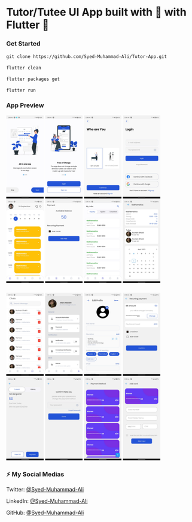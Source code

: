 #  Tutor/Tutee UI App  built with 💙 with Flutter 🎯
### Get Started

```shell
git clone https://github.com/Syed-Muhammad-Ali/Tutor-App.git
```
```shell
flutter clean
```
```shell
flutter packages get
```
```shell
flutter run
```

### App Preview


 <img src="https://github.com/Syed-Muhammad-Ali/Tutor-App/blob/main/Screenshot/pic%201.jpeg" width="100">  <img src="https://github.com/Syed-Muhammad-Ali/Tutor-App/blob/main/Screenshot/pic%202.jpeg" width="100"> <img src="https://github.com/Syed-Muhammad-Ali/Tutor-App/blob/main/Screenshot/pic%203.jpeg" width="100">  <img src="https://github.com/Syed-Muhammad-Ali/Tutor-App/blob/main/Screenshot/pic%204.jpeg" width="100">   <img src="https://github.com/Syed-Muhammad-Ali/Tutor-App/blob/main/Screenshot/pic%205.jpeg" width="100">
 <img src="https://github.com/Syed-Muhammad-Ali/Tutor-App/blob/main/Screenshot/pic%206.jpeg" width="100"> <img src="https://github.com/Syed-Muhammad-Ali/Tutor-App/blob/main/Screenshot/pic%207.jpeg" width="100"> <img src="https://github.com/Syed-Muhammad-Ali/Tutor-App/blob/main/Screenshot/pic%208.jpeg" width="100">

###
  <img src="https://github.com/Syed-Muhammad-Ali/Tutor-App/blob/main/Screenshot/pic%209.jpeg" width="100">  <img src="https://github.com/Syed-Muhammad-Ali/Tutor-App/blob/main/Screenshot/pic%2010.jpeg" width="100">   <img src="https://github.com/Syed-Muhammad-Ali/Tutor-App/blob/main/Screenshot/pic%2011.jpeg" width="100">
 <img src="https://github.com/Syed-Muhammad-Ali/Tutor-App/blob/main/Screenshot/pic%2012.jpeg" width="100"> <img src="https://github.com/Syed-Muhammad-Ali/Tutor-App/blob/main/Screenshot/pic%2013.jpeg" width="100"> <img src="https://github.com/Syed-Muhammad-Ali/Tutor-App/blob/main/Screenshot/pic%2014.jpeg" width="100"> <img src="https://github.com/Syed-Muhammad-Ali/Tutor-App/blob/main/Screenshot/pic%2015.jpeg" width="100"> <img src="https://github.com/Syed-Muhammad-Ali/Tutor-App/blob/main/Screenshot/pic%2016.jpeg" width="100">


<!-- ### Design Template
<a href="https://www.figma.com/file/GTvFX0Bx5ErSEgN2FsGRJD/File-Manager-(Community)?node-id=27%3A8" target="_blank"><img src="https://github.com/martinoyovo/file-manager/blob/main/screenshots/thecover.png" alt="File Manager" width="60%" /></a> -->

### ⚡️ My Social Medias

Twitter: [@Syed-Muhammad-Ali](https://twitter.com/Ali3530345)

LinkedIn: [@Syed-Muhammad-Ali](https://www.linkedin.com/in/syed-muhammad-ali-flutterdeveloper/)

GitHub: [@Syed-Muhammad-Ali](https://github.com/Syed-Muhammad-Ali)
